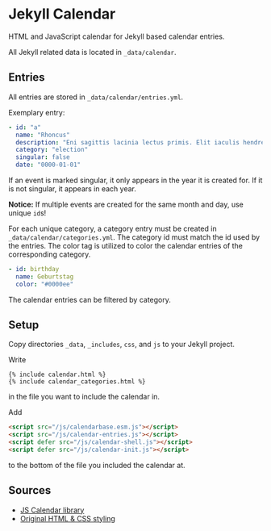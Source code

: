 # Jekyll Calendar

HTML and JavaScript calendar for Jekyll based calendar entries.

All Jekyll related data is located in `_data/calendar`.

## Entries
All entries are stored in `_data/calendar/entries.yml`.

Exemplary entry:
```yml
- id: "a"
  name: "Rhoncus"
  description: "Eni sagittis lacinia lectus primis. Elit iaculis hendrerit sapien elementum ultrices augue. Fusce suspendisse ultrices nunc. Potenti, scelerisque cras duis volutpat vulputate eros cras. Congue aliquam gravida lectus neque sed. Proin. Penatibus donec quam facilisi nascetur dolor praesent id, auctor pretium eros quam nibh. Luctus nullam maecenas suspendisse mus. Rutrum eros id lorem aenean elit, condimentum. Sollicitudin in, donec dictumst enim, nec duis. Ac dictum lacus commodo nam suscipit aliquam, consectetuer auctor velit. Aliquet amet, dis sapien quisque, egestas quis a. Nec in quis. Cras nec gravida."
  category: "election"
  singular: false
  date: "0000-01-01"
```
If an event is marked singular, it only appears in the year it is created for.
If it is not singular, it appears in each year.

__Notice:__ If multiple events are created for the same month and day, use
unique `id`s!

For each unique category, a category entry must be created in `_data/calendar/categories.yml`.
The category id must match the id used by the entries. The color tag is
utilized to color the calendar entries of the corresponding category.
```yml
- id: birthday
  name: Geburtstag
  color: "#0000ee"
```

The calendar entries can be filtered by category.

## Setup
Copy directories `_data`, `_includes`, `css`, and `js` to your Jekyll project.

Write
```jekyll
{% include calendar.html %}
{% include calendar_categories.html %}
```
in the file you want to include the calendar in.

Add
```html
<script src="/js/calendarbase.esm.js"></script>
<script src="/js/calendar-entries.js"></script>
<script defer src="/js/calendar-shell.js"></script>
<script defer src="/js/calendar-init.js"></script>
```
to the bottom of the file you included the calendar at.

## Sources

* [JS Calendar library](https://github.com/WesSouza/calendar-base)
* [Original HTML & CSS styling](https://codepen.io/knyttneve/pen/QVqyNg)
